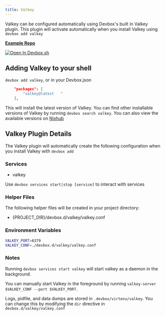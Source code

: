 ```yaml
---
title: Valkey
---
```


Valkey can be configured automatically using Devbox's built in Valkey plugin. This plugin will activate automatically when you install Valkey using `devbox add valkey`

[**Example Repo**](https://github.com/jetify-com/devbox/tree/main/examples/databases/valkey)

[![Open In Devbox.sh](https://www.jetify.com/img/devbox/open-in-devbox.svg)](https://devbox.sh/open/templates/valkey)

## Adding Valkey to your shell

`devbox add valkey`, or in your Devbox.json

```json
    "packages": [
        "valkey@latest   "
    ],
```

This will install the latest version of Valkey. You can find other installable versions of Valkey by running `devbox search valkey`. You can also view the available versions on [Nixhub](https://www.nixhub.io/packages/valkey)

## Valkey Plugin Details

The Valkey plugin will automatically create the following configuration when you install Valkey with `devbox add`

### Services

* valkey

Use `devbox services start|stop [service]` to interact with services

### Helper Files

The following helper files will be created in your project directory:

* \{PROJECT_DIR\}/devbox.d/valkey/valkey.conf


### Environment Variables

```bash
VALKEY_PORT=6379
VALKEY_CONF=./devbox.d/valkey/valkey.conf
```

### Notes

Running `devbox services start valkey` will start valkey as a daemon in the background.

You can manually start Valkey in the foreground by running `valkey-server $VALKEY_CONF --port $VALKEY_PORT`.

Logs, pidfile, and data dumps are stored in `.devbox/virtenv/valkey`. You can change this by modifying the `dir` directive in `devbox.d/valkey/valkey.conf`
